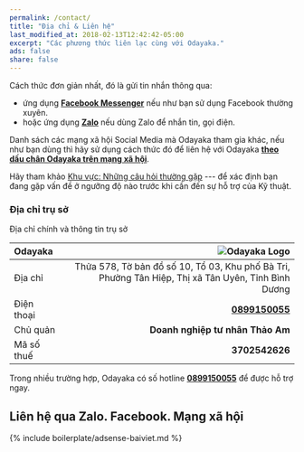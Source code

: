 ```yaml
---
permalink: /contact/
title: "Địa chỉ & Liên hệ"
last_modified_at: 2018-02-13T12:42:42-05:00
excerpt: "Các phương thức liên lạc cùng với Odayaka."
ads: false
share: false
---
```


Cách thức đơn giản nhất, đó là gửi tin nhắn thông qua:

- ứng dụng [**Facebook Messenger**](http://m.me/odayakaphuquoc) nếu như bạn sử dụng Facebook thường xuyên.
- hoặc ứng dụng [**Zalo**](http://zalo.vn/odayaka) nếu dùng Zalo để nhắn tin, gọi điện.

Danh sách các mạng xã hội Social Media mà Odayaka tham gia khác, nếu như bạn dùng thì hãy sử dụng cách thức đó để liên hệ với Odayaka [**theo dấu chân Odayaka trên mạng xã hội**](/support/#follow-me-on-social-media).

Hãy tham khảo [Khu vực: Những câu hỏi thường gặp](/faqs/) --- để xác định bạn đang gặp vấn đề ở ngưỡng độ nào trước khi cần đến sự hỗ trợ của Kỹ thuật.

### Địa chỉ trụ sở

Địa chỉ chính và thông tin trụ sở

| **Odayaka** |  |  ![Odayaka Logo](https://odayaka.vn/assets/images/favicon-32x32.png) |
|:-----------|------------:|------------:|
| Địa chỉ       |  |         Thửa 578, Tờ bản đồ số 10, Tổ 03, Khu phố Bà Tri, Phường Tân Hiệp, Thị xã Tân Uyên, Tỉnh Bình Dương |
| Điện thoại     |  |       [**0899150055**](tel:+84-089-915-0055) |
| Chủ quản       |  |         **Doanh nghiệp tư nhân Thảo Am** |
| Mã số thuế       |  |         **3702542626** |

Trong nhiều trường hợp, Odayaka có số hotline [**0899150055**](tel:+84-089-915-0055) để được hỗ trợ ngay.

## Liên hệ qua Zalo. Facebook. Mạng xã hội

<div class="zalo-follow-button" data-oaid="544835406601258315" data-cover="yes" data-article="3" data-width="500" data-height="628"></div>


{% include boilerplate/adsense-baiviet.md %}

